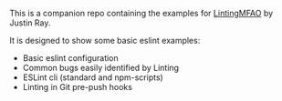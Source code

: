 This is a companion repo containing the examples for [LintingMFAO](https://justinaray.github.io/LintingMFAO) by Justin Ray.

It is designed to show some basic eslint examples:

* Basic eslint configuration
* Common bugs easily identified by Linting
* ESLint cli (standard and npm-scripts)
* Linting in Git pre-push hooks
